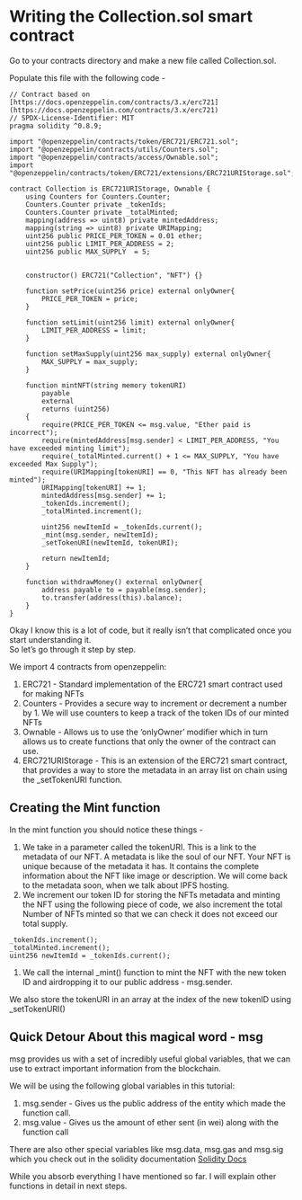 ﻿# Writing the Collection.sol smart contract

Go to your contracts directory and make a new file called Collection.sol.

Populate this file with the following code -

```solidity
// Contract based on [https://docs.openzeppelin.com/contracts/3.x/erc721](https://docs.openzeppelin.com/contracts/3.x/erc721)
// SPDX-License-Identifier: MIT
pragma solidity ^0.8.9;

import "@openzeppelin/contracts/token/ERC721/ERC721.sol";
import "@openzeppelin/contracts/utils/Counters.sol";
import "@openzeppelin/contracts/access/Ownable.sol";
import "@openzeppelin/contracts/token/ERC721/extensions/ERC721URIStorage.sol";

contract Collection is ERC721URIStorage, Ownable {
    using Counters for Counters.Counter;
    Counters.Counter private _tokenIds;
    Counters.Counter private _totalMinted;
    mapping(address => uint8) private mintedAddress;
    mapping(string => uint8) private URIMapping;
    uint256 public PRICE_PER_TOKEN = 0.01 ether;
    uint256 public LIMIT_PER_ADDRESS = 2;
    uint256 public MAX_SUPPLY  = 5;


    constructor() ERC721("Collection", "NFT") {}

    function setPrice(uint256 price) external onlyOwner{
        PRICE_PER_TOKEN = price;
    }

    function setLimit(uint256 limit) external onlyOwner{
        LIMIT_PER_ADDRESS = limit;
    }

    function setMaxSupply(uint256 max_supply) external onlyOwner{
        MAX_SUPPLY = max_supply;
    }

    function mintNFT(string memory tokenURI)
        payable
        external
        returns (uint256)
    {
        require(PRICE_PER_TOKEN <= msg.value, "Ether paid is incorrect");
        require(mintedAddress[msg.sender] < LIMIT_PER_ADDRESS, "You have exceeded minting limit");
        require(_totalMinted.current() + 1 <= MAX_SUPPLY, "You have exceeded Max Supply");
        require(URIMapping[tokenURI] == 0, "This NFT has already been minted");
        URIMapping[tokenURI] += 1;
        mintedAddress[msg.sender] += 1;
        _tokenIds.increment();
        _totalMinted.increment();

        uint256 newItemId = _tokenIds.current();
        _mint(msg.sender, newItemId);
        _setTokenURI(newItemId, tokenURI);

        return newItemId;
    }

    function withdrawMoney() external onlyOwner{
        address payable to = payable(msg.sender);
        to.transfer(address(this).balance);
    }
}
```

Okay I know this is a lot of code, but it really isn’t that complicated once you start understanding it.  
So let’s go through it step by step.

We import 4 contracts from openzeppelin:

1.  ERC721 - Standard implementation of the ERC721 smart contract used for making NFTs
2.  Counters - Provides a secure way to increment or decrement a number by 1. We will use counters to keep a track of the token IDs of our minted NFTs
3.  Ownable - Allows us to use the ‘onlyOwner’ modifier which in turn allows us to create functions that only the owner of the contract can use.
4.  ERC721URIStorage - This is an extension of the ERC721 smart contract, that provides a way to store the metadata in an array list on chain using the \_setTokenURI function.

## Creating the Mint function

In the mint function you should notice these things -

1.  We take in a parameter called the tokenURI. This is a link to the metadata of our NFT. A metadata is like the soul of our NFT. Your NFT is unique because of the metadata it has. It contains the complete information about the NFT like image or description. We will come back to the metadata soon, when we talk about IPFS hosting.
2.  We increment our token ID for storing the NFTs metadata and minting the NFT using the following piece of code, we also increment the total Number of NFTs minted so that we can check it does not exceed our total supply.

```solidity
_tokenIds.increment();
_totalMinted.increment();
uint256 newItemId = _tokenIds.current();
```

1.  We call the internal \_mint() function to mint the NFT with the new token ID and airdropping it to our public address - msg.sender.

We also store the tokenURI in an array at the index of the new tokenID using \_setTokenURI()

## Quick Detour About this magical word - msg

msg provides us with a set of incredibly useful global variables, that we can use to extract important information from the blockchain.

We will be using the following global variables in this tutorial:

1.  msg.sender - Gives us the public address of the entity which made the function call.
2.  msg.value - Gives us the amount of ether sent (in wei) along with the function call

There are also other special variables like msg.data, msg.gas and msg.sig which you check out in the solidity documentation [Solidity Docs](https://docs.soliditylang.org/en/develop/units-and-global-variables.html?highlight=special%20variables%20and%20functions#block-and-transaction-properties)

While you absorb everything I have mentioned so far. I will explain other functions in detail in next steps.
